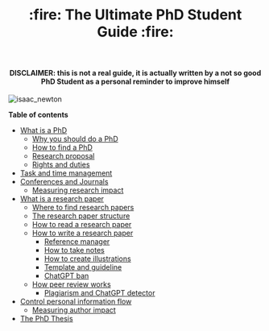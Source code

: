 <div align="center"><h1>:fire: The Ultimate PhD Student Guide :fire:</h1><br>
<h4><b>DISCLAIMER: this is not a real guide, it is actually written by a not so good PhD Student as a personal reminder to improve himself</b></h4></div>

![isaac_newton](https://user-images.githubusercontent.com/82369153/221364652-6ed3c7a6-1c88-4058-b81a-0c7db5f7e6b6.jpg)

**Table of contents**
- [What is a PhD](https://github.com/ric-sar/ultimate_phd_student_guide/blob/main/what_is_a_phd.md)
  * [Why you should do a PhD](https://github.com/ric-sar/ultimate_phd_student_guide/blob/main/what_is_a_phd.md#why-you-should-do-a-phd)
  * [How to find a PhD](https://github.com/ric-sar/ultimate_phd_student_guide/blob/main/what_is_a_phd.md#how-to-find-a-phd)
  * [Research proposal](https://github.com/ric-sar/ultimate_phd_student_guide/blob/main/what_is_a_phd.md#research-proposal)
  * [Rights and duties](https://github.com/ric-sar/ultimate_phd_student_guide/blob/main/what_is_a_phd.md#rights-and-duties)
- [Task and time management](https://github.com/ric-sar/ultimate_phd_student_guide/blob/main/task_and_time_management.md)
- [Conferences and Journals](https://github.com/ric-sar/ultimate_phd_student_guide/blob/main/conferences_and_journals.md)
  * [Measuring research impact](https://github.com/ric-sar/ultimate_phd_student_guide/blob/main/conferences_and_journals.md#measuring-research-impact)
- [What is a research paper](https://github.com/ric-sar/ultimate_phd_student_guide/blob/main/what_is_a_research_paper.md)
  * [Where to find research papers](https://github.com/ric-sar/ultimate_phd_student_guide/blob/main/what_is_a_research_paper.md#where-to-find-research-papers)
  * [The research paper structure](https://github.com/ric-sar/ultimate_phd_student_guide/blob/main/what_is_a_research_paper.md#the-research-paper-structure)
  * [How to read a research paper](https://github.com/ric-sar/ultimate_phd_student_guide/blob/main/what_is_a_research_paper.md#how-to-read-a-research-paper)
  * [How to write a research paper](https://github.com/ric-sar/ultimate_phd_student_guide/blob/main/what_is_a_research_paper.md#how-to-write-a-research-paper)
    + [Reference manager](https://github.com/ric-sar/ultimate_phd_student_guide/blob/main/what_is_a_research_paper.md#reference-manager)
    + [How to take notes](https://github.com/ric-sar/ultimate_phd_student_guide/blob/main/what_is_a_research_paper.md#how-to-take-notes)
    + [How to create illustrations](https://github.com/ric-sar/ultimate_phd_student_guide/blob/main/what_is_a_research_paper.md#how-to-create-illustrations)
    + [Template and guideline](https://github.com/ric-sar/ultimate_phd_student_guide/blob/main/what_is_a_research_paper.md#template-and-guideline)
    + [ChatGPT ban](https://github.com/ric-sar/ultimate_phd_student_guide/blob/main/what_is_a_research_paper.md#chatgpt-ban)
  * [How peer review works](https://github.com/ric-sar/ultimate_phd_student_guide/blob/main/what_is_a_research_paper.md#how-peer-review-works)
    + [Plagiarism and ChatGPT detector](https://github.com/ric-sar/ultimate_phd_student_guide/blob/main/what_is_a_research_paper.md#plagiarism-and-chatgpt-detector)
- [Control personal information flow](https://github.com/ric-sar/ultimate_phd_student_guide/blob/main/control_personal_information_flow.md)
  * [Measuring author impact](https://github.com/ric-sar/ultimate_phd_student_guide/blob/main/control_personal_information_flow.md#measuring-author-impact)
- [The PhD Thesis](https://github.com/ric-sar/ultimate_phd_student_guide/blob/main/the_phd_thesis.md)
